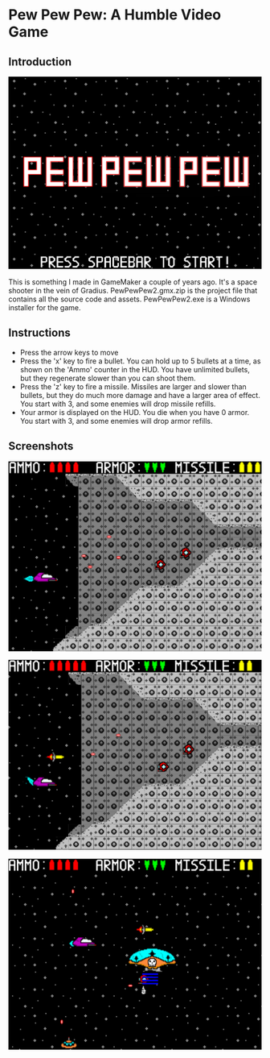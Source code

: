 # Pew Pew Pew: A Humble Video Game
## Introduction

![Alt text](/PewPewPewTitle.png?raw=true "Title Screen")

This is something I made in GameMaker a couple of years ago. It's a space shooter in the vein of Gradius. PewPewPew2.gmx.zip is the project file that contains all the source code and assets. PewPewPew2.exe is a Windows installer for the game.

## Instructions
- Press the arrow keys to move
- Press the 'x' key to fire a bullet. You can hold up to 5 bullets at a time, as shown on the 'Ammo' counter in the HUD. You have unlimited bullets, but they regenerate slower than you can shoot them.
- Press the 'z' key to fire a missile. Missiles are larger and slower than bullets, but they do much more damage and have a larger area of effect. You start with 3, and some enemies will drop missile refills.
- Your armor is displayed on the HUD. You die when you have 0 armor. You start with 3, and some enemies will drop armor refills.

## Screenshots
![Alt text](/PewPewPewBullets.png?raw=true "Shooting Bullets")

![Alt text](/PewPewPewMissile.png?raw=true "Shooting a Missle")

![Alt text](/PewPewPewBoss.png?raw=true "1st Boss")
